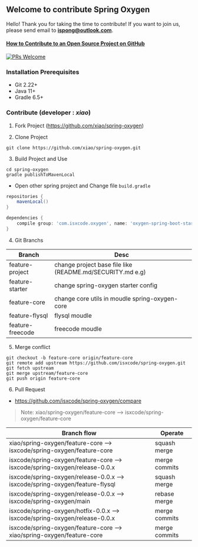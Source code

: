 ## Welcome to contribute Spring Oxygen

Hello! Thank you for taking the time to contribute! If you want to join us, please send email to **ispong@outlook.com**.

#### [How to Contribute to an Open Source Project on GitHub](https://egghead.io/series/how-to-contribute-to-an-open-source-project-on-github)

[![PRs Welcome](https://img.shields.io/badge/PRs-welcome-brightgreen.svg?style=flat-square)](http://makeapullrequest.com)

### Installation Prerequisites

- Git 2.22+
- Java 11+
- Gradle 6.5+

### Contribute (developer : _xiao_)

1. Fork Project (https://github.com/xiao/spring-oxygen)

2. Clone Project

```
git clone https://github.com/xiao/spring-oxygen.git
```

3. Build Project and Use

```
cd spring-oxygen
gradle publishToMavenLocal
```

- Open other spring project and Change file `build.gradle`

```groovy
repositories {
    mavenLocal()
}

dependencies {
    compile group: 'com.isxcode.oxygen', name: 'oxygen-spring-boot-starter', version: '0.0.1', changing: true
}
```

4. Git Branchs

 Branch             | Desc
 ---                | ---
 feature-project    | change project base file like (README.md/SECURITY.md e.g)
 feature-starter    | change spring-oxygen starter config
 feature-core       | change core utils in moudle spring-oxygen-core
 feature-flysql     | flysql moudle
 feature-freecode   | freecode moudle

5. Merge conflict

```
git checkout -b feature-core origin/feature-core
git remote add upstream https://github.com/isxcode/spring-oxygen.git
git fetch upstream
git merge upstream/feature-core
git push origin feature-core
```

6. Pull Request

- https://github.com/isxcode/spring-oxygen/compare

> Note:  xiao/spring-oxygen/feature-core  --> isxcode/spring-oxygen/feature-core
 
 Branch flow                                                                  | Operate
 ----                                                                         | ---
 xiao/spring-oxygen/feature-core --> isxcode/spring-oxygen/feature-core       | squash merge
 isxcode/spring-oxygen/feature-core --> isxcode/spring-oxygen/release-0.0.x   | merge commits
 isxcode/spring-oxygen/release-0.0.x --> isxcode/spring-oxygen/feature-flysql | squash merge
 isxcode/spring-oxygen/release-0.0.x --> isxcode/spring-oxygen/main           | rebase merge
 isxcode/spring-oxygen/hotfix-0.0.x --> isxcode/spring-oxygen/release-0.0.x   | merge commits
 isxcode/spring-oxygen/feature-core --> xiao/spring-oxygen/feature-core       | merge commits 
